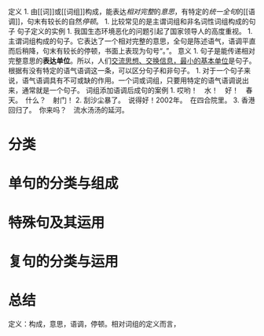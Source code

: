 定义
	1. 由[[词]]或[[词组]]构成，能表达*相对完整*的*意思*，有特定的*统一全句*的[[语调]]，句末有较长的自然*停顿*。
		1. 比较常见的是主谓词组和非名词性词组构成的句子
句子定义的实例
	1. 我国生态环境恶化的问题引起了国家领导人的高度重视。
		1. 主谓词组构成的句子。它表达了一个相对完整的意思，全句是陈述语气，语调平直而后稍降，句末有较长的停顿，书面上表现为句号“。”。
意义
	1. 句子是能传递相对完整意思的**表达单位**。所以，人们<u>交流思想、交换信息，最小的基本单位</u>是句子。
根据有没有特定的语气语调这一条，可以区分句子和非句子。
	1. 对于一个句子来说，语气语调具有不可或缺的作用。一个词或词组，只要用特定的语气语调说出来，通常就是一个句子。
词组添加语调后成句的案例
	1. 哎哟！　水！　好！　春天。　什么？　射门！
	2. 刮沙尘暴了。　说得好！2002年。　在四合院里。
	3. 香港回归了。　你来吗？　流水汤汤的延河。

# 分类

# 单句的分类与组成

# 特殊句及其运用

# 复句的分类与运用


# 总结
定义：构成，意思，语调，停顿。相对词组的定义而言，